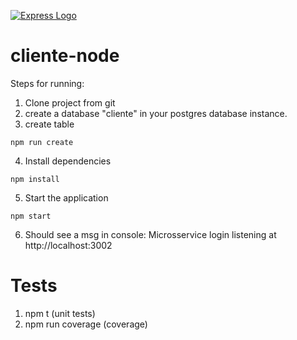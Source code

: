 [![Express Logo](https://i.cloudup.com/zfY6lL7eFa-3000x3000.png)](http://expressjs.com/)
# cliente-node
Steps for running:<br>
1. Clone project from git<br>
2. create a database "cliente" in your postgres database instance.
3. create table
```
npm run create
```
4. Install dependencies
```
npm install
```
5. Start the application
```
npm start
```
6. Should see a msg in console: Microsservice login listening at http://localhost:3002

# Tests
1. npm t (unit tests)<br>
2. npm run coverage (coverage)<br>
